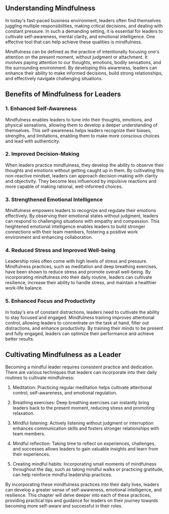 
Understanding Mindfulness
-------------------------

In today's fast-paced business environment, leaders often find themselves juggling multiple responsibilities, making critical decisions, and dealing with constant pressure. In such a demanding setting, it is essential for leaders to cultivate self-awareness, mental clarity, and emotional intelligence. One effective tool that can help achieve these qualities is mindfulness.

Mindfulness can be defined as the practice of intentionally focusing one's attention on the present moment, without judgment or attachment. It involves paying attention to our thoughts, emotions, bodily sensations, and the surrounding environment. By developing this awareness, leaders can enhance their ability to make informed decisions, build strong relationships, and effectively navigate challenging situations.

Benefits of Mindfulness for Leaders
-----------------------------------

### 1. Enhanced Self-Awareness

Mindfulness enables leaders to tune into their thoughts, emotions, and physical sensations, allowing them to develop a deeper understanding of themselves. This self-awareness helps leaders recognize their biases, strengths, and limitations, enabling them to make more conscious choices and lead with authenticity.

### 2. Improved Decision-Making

When leaders practice mindfulness, they develop the ability to observe their thoughts and emotions without getting caught up in them. By cultivating this non-reactive mindset, leaders can approach decision-making with clarity and objectivity. They become less influenced by impulsive reactions and more capable of making rational, well-informed choices.

### 3. Strengthened Emotional Intelligence

Mindfulness empowers leaders to recognize and regulate their emotions effectively. By observing their emotional states without judgment, leaders can respond to challenging situations with empathy and compassion. This heightened emotional intelligence enables leaders to build stronger connections with their team members, fostering a positive work environment and enhancing collaboration.

### 4. Reduced Stress and Improved Well-being

Leadership roles often come with high levels of stress and pressure. Mindfulness practices, such as meditation and deep breathing exercises, have been shown to reduce stress and promote overall well-being. By incorporating mindfulness into their daily routine, leaders can cultivate resilience, increase their ability to handle stress, and maintain a healthier work-life balance.

### 5. Enhanced Focus and Productivity

In today's era of constant distractions, leaders need to cultivate the ability to stay focused and engaged. Mindfulness training improves attentional control, allowing leaders to concentrate on the task at hand, filter out distractions, and enhance productivity. By training their minds to be present and fully engaged, leaders can optimize their performance and achieve better results.

Cultivating Mindfulness as a Leader
-----------------------------------

Becoming a mindful leader requires consistent practice and dedication. There are various techniques that leaders can incorporate into their daily routines to cultivate mindfulness:

1. Meditation: Practicing regular meditation helps cultivate attentional control, self-awareness, and emotional regulation.

2. Breathing exercises: Deep breathing exercises can instantly bring leaders back to the present moment, reducing stress and promoting relaxation.

3. Mindful listening: Actively listening without judgment or interruption enhances communication skills and fosters stronger relationships with team members.

4. Mindful reflection: Taking time to reflect on experiences, challenges, and successes allows leaders to gain valuable insights and learn from their experiences.

5. Creating mindful habits: Incorporating small moments of mindfulness throughout the day, such as taking mindful walks or practicing gratitude, can help reinforce mindful leadership practices.

By incorporating these mindfulness practices into their daily lives, leaders can develop a greater sense of self-awareness, emotional intelligence, and resilience. This chapter will delve deeper into each of these practices, providing practical tips and guidance for leaders on their journey towards becoming more self-aware and successful in their roles.
